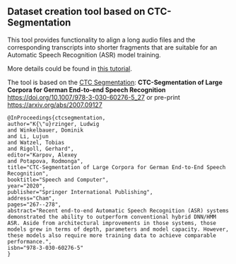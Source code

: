 Dataset creation tool based on CTC-Segmentation
-----------------------------------------------

This tool provides functionality to align a long audio files and the corresponding transcripts into shorter fragments 
that are suitable for an Automatic Speech Recognition (ASR) model training.

More details could be found in [this tutorial](https://github.com/NVIDIA/NeMo/blob/main/tutorials/tools/CTC_Segmentation_Tutorial.ipynb).

The tool is based on the [CTC Segmentation](https://github.com/lumaku/ctc-segmentation): 
**CTC-Segmentation of Large Corpora for German End-to-end Speech Recognition** 
https://doi.org/10.1007/978-3-030-60276-5_27 or pre-print https://arxiv.org/abs/2007.09127 

```
@InProceedings{ctcsegmentation,
author="K{\"u}rzinger, Ludwig
and Winkelbauer, Dominik
and Li, Lujun
and Watzel, Tobias
and Rigoll, Gerhard",
editor="Karpov, Alexey
and Potapova, Rodmonga",
title="CTC-Segmentation of Large Corpora for German End-to-End Speech Recognition",
booktitle="Speech and Computer",
year="2020",
publisher="Springer International Publishing",
address="Cham",
pages="267--278",
abstract="Recent end-to-end Automatic Speech Recognition (ASR) systems demonstrated the ability to outperform conventional hybrid DNN/HMM ASR. Aside from architectural improvements in those systems, those models grew in terms of depth, parameters and model capacity. However, these models also require more training data to achieve comparable performance.",
isbn="978-3-030-60276-5"
}
```
